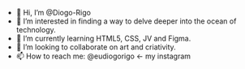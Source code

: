 - 👋 Hi, I’m @Diogo-Rigo
- 👀 I’m interested in finding a way to delve deeper into the ocean of technology.
- 🌱 I’m currently learning HTML5, CSS, JV and Figma.
- 💞️ I’m looking to collaborate on art and criativity.
- 📫 How to reach me: @eudiogorigo <- my instagram

<!---
Diogo-Rigo/Diogo-Rigo is a ✨ special ✨ repository because its `README.md` (this file) appears on your GitHub profile.
You can click the Preview link to take a look at your changes.
--->
